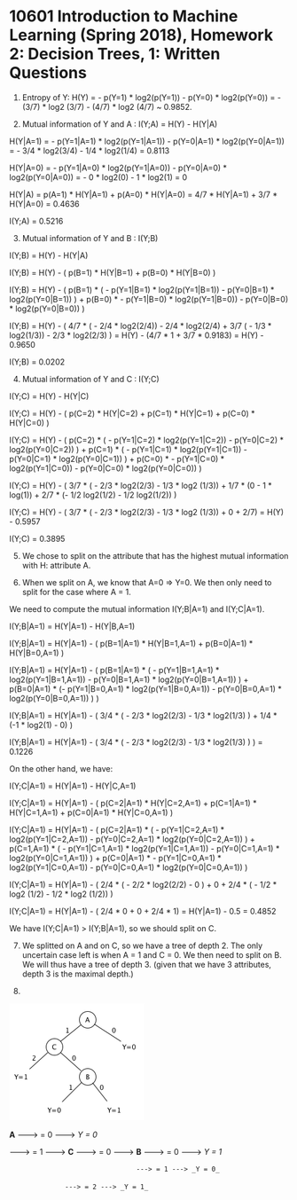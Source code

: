 # 10601 Introduction to Machine Learning (Spring 2018), Homework 2: Decision Trees, 1: Written Questions

1. Entropy of Y: H(Y) = - p(Y=1) * log2(p(Y=1)) - p(Y=0) * log2(p(Y=0)) = - (3/7) * log2 (3/7) - (4/7) * log2 (4/7) ~ 0.9852.

2. Mutual information of Y and A : I(Y;A) = H(Y) - H(Y|A)

H(Y|A=1) = - p(Y=1|A=1) * log2(p(Y=1|A=1)) - p(Y=0|A=1) * log2(p(Y=0|A=1)) = - 3/4 * log2(3/4) - 1/4 * log2(1/4) = 0.8113

H(Y|A=0) = - p(Y=1|A=0) * log2(p(Y=1|A=0)) - p(Y=0|A=0) * log2(p(Y=0|A=0)) = - 0 * log2(0) - 1 * log2(1) = 0

H(Y|A) = p(A=1) * H(Y|A=1) + p(A=0) * H(Y|A=0) = 4/7 * H(Y|A=1) + 3/7 * H(Y|A=0) = 0.4636

I(Y;A) = 0.5216

3. Mutual information of Y and B : I(Y;B)

I(Y;B) = H(Y) - H(Y|A)

I(Y;B) = H(Y) - ( p(B=1) * H(Y|B=1) + p(B=0) * H(Y|B=0) )

I(Y;B) = H(Y) - ( p(B=1) *  ( - p(Y=1|B=1) * log2(p(Y=1|B=1)) - p(Y=0|B=1) * log2(p(Y=0|B=1)) ) + p(B=0) * - p(Y=1|B=0) * log2(p(Y=1|B=0)) - p(Y=0|B=0) * log2(p(Y=0|B=0)) )

I(Y;B) = H(Y) - ( 4/7 * ( - 2/4 * log2(2/4)) - 2/4 * log2(2/4) + 3/7 ( - 1/3 * log2(1/3)) - 2/3 * log2(2/3) )  = H(Y) - (4/7 * 1 + 3/7 * 0.9183) = H(Y) - 0.9650

I(Y;B) = 0.0202


4. Mutual information of Y and C : I(Y;C)

I(Y;C) = H(Y) - H(Y|C)

I(Y;C) = H(Y) - ( p(C=2) * H(Y|C=2) + p(C=1) * H(Y|C=1) + p(C=0) * H(Y|C=0) )

I(Y;C) = H(Y) - ( p(C=2) *  ( - p(Y=1|C=2) * log2(p(Y=1|C=2)) - p(Y=0|C=2) * log2(p(Y=0|C=2)) ) + p(C=1) *  ( - p(Y=1|C=1) * log2(p(Y=1|C=1)) - p(Y=0|C=1) * log2(p(Y=0|C=1)) ) + p(C=0) * - p(Y=1|C=0) * log2(p(Y=1|C=0)) - p(Y=0|C=0) * log2(p(Y=0|C=0)) )

I(Y;C) = H(Y) - ( 3/7 * ( - 2/3 * log2(2/3) - 1/3 * log2 (1/3)) + 1/7 * (0 - 1 * log(1)) + 2/7 * (- 1/2 log2(1/2) - 1/2 log2(1/2)) )

I(Y;C) = H(Y) - ( 3/7 * ( - 2/3 * log2(2/3) - 1/3 * log2 (1/3)) + 0 + 2/7) = H(Y) - 0.5957

I(Y;C) = 0.3895

5. We chose to split on the attribute that has the highest mutual information with H: attribute A. 

6. When we split on A, we know that A=0 => Y=0. We then only need to split for the case where A = 1.

We need to compute the mutual information I(Y;B|A=1) and I(Y;C|A=1).

I(Y;B|A=1) = H(Y|A=1) - H(Y|B,A=1)

I(Y;B|A=1) = H(Y|A=1) - ( p(B=1|A=1) * H(Y|B=1,A=1) + p(B=0|A=1) * H(Y|B=0,A=1) )

I(Y;B|A=1) = H(Y|A=1) - ( p(B=1|A=1) *  ( - p(Y=1|B=1,A=1) * log2(p(Y=1|B=1,A=1)) - p(Y=0|B=1,A=1) * log2(p(Y=0|B=1,A=1)) ) + p(B=0|A=1) * (- p(Y=1|B=0,A=1) * log2(p(Y=1|B=0,A=1)) - p(Y=0|B=0,A=1) * log2(p(Y=0|B=0,A=1)) ) )

I(Y;B|A=1) = H(Y|A=1) - ( 3/4 * ( - 2/3 * log2(2/3) - 1/3 * log2(1/3) ) + 1/4 * (-1 * log2(1) - 0) )

I(Y;B|A=1) = H(Y|A=1) - ( 3/4 * ( - 2/3 * log2(2/3) - 1/3 * log2(1/3) ) ) = 0.1226

On the other hand, we have:

I(Y;C|A=1) = H(Y|A=1) - H(Y|C,A=1)

I(Y;C|A=1) = H(Y|A=1) - ( p(C=2|A=1) * H(Y|C=2,A=1) + p(C=1|A=1) * H(Y|C=1,A=1) + p(C=0|A=1) * H(Y|C=0,A=1) )

I(Y;C|A=1) = H(Y|A=1) - ( p(C=2|A=1) *  ( - p(Y=1|C=2,A=1) * log2(p(Y=1|C=2,A=1)) - p(Y=0|C=2,A=1) * log2(p(Y=0|C=2,A=1)) ) + p(C=1,A=1) *  ( - p(Y=1|C=1,A=1) * log2(p(Y=1|C=1,A=1)) - p(Y=0|C=1,A=1) * log2(p(Y=0|C=1,A=1)) ) + p(C=0|A=1) * - p(Y=1|C=0,A=1) * log2(p(Y=1|C=0,A=1)) - p(Y=0|C=0,A=1) * log2(p(Y=0|C=0,A=1)) )

I(Y;C|A=1) = H(Y|A=1) - ( 2/4 * ( - 2/2 * log2(2/2) - 0 ) + 0 + 2/4 * ( - 1/2 * log2 (1/2) - 1/2 * log2 (1/2)) )

I(Y;C|A=1) = H(Y|A=1) - ( 2/4 * 0 + 0 + 2/4 * 1) = H(Y|A=1) - 0.5 = 0.4852

We have I(Y;C|A=1) > I(Y;B|A=1), so we should split on C.

7. We splitted on A and on C, so we have a tree of depth 2. The only uncertain case left is when A = 1 and C = 0. We then need to split on B. We will thus have a tree of depth 3. (given that we have 3 attributes, depth 3 is the maximal depth.)

8.  

![Decision tree](https://github.com/LucileC/CMU-ML10601/blob/master/HW2/decisiontree1.png "Decision tree")


**A** ---> = 0 ---> _Y = 0_

  ---> = 1 ---> **C** ---> = 0 ---> **B** ---> = 0 ---> _Y = 1_

  							  	    ---> = 1 ---> _Y = 0_

  				  ---> = 2 ---> _Y = 1_


